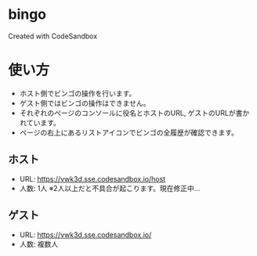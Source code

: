 # bingo
Created with CodeSandbox

# 使い方
- ホスト側でビンゴの操作を行います。
- ゲスト側ではビンゴの操作はできません。
- それぞれのページのコンソールに役名とホストのURL, ゲストのURLが書かれています。
- ページの右上にあるリストアイコンでビンゴの全履歴が確認できます。

## ホスト
- URL: https://vwk3d.sse.codesandbox.io/host
- 人数: 1人 ※2人以上だと不具合が起こります。現在修正中...

## ゲスト
- URL: https://vwk3d.sse.codesandbox.io/
- 人数: 複数人
